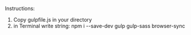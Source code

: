
Instructions:

1. Copy gulpfile.js in your directory
2. in Terminal write string: npm i --save-dev gulp gulp-sass browser-sync
